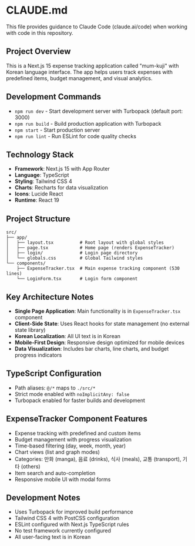 # CLAUDE.md

This file provides guidance to Claude Code (claude.ai/code) when working with code in this repository.

## Project Overview
This is a Next.js 15 expense tracking application called "mum-kuji" with Korean language interface. The app helps users track expenses with predefined items, budget management, and visual analytics.

## Development Commands
- `npm run dev` - Start development server with Turbopack (default port: 3000)
- `npm run build` - Build production application with Turbopack
- `npm start` - Start production server
- `npm run lint` - Run ESLint for code quality checks

## Technology Stack
- **Framework**: Next.js 15 with App Router
- **Language**: TypeScript
- **Styling**: Tailwind CSS 4
- **Charts**: Recharts for data visualization
- **Icons**: Lucide React
- **Runtime**: React 19

## Project Structure
```
src/
├── app/
│   ├── layout.tsx          # Root layout with global styles
│   ├── page.tsx            # Home page (renders ExpenseTracker)
│   ├── login/              # Login page directory
│   └── globals.css         # Global Tailwind styles
└── components/
    ├── ExpenseTracker.tsx  # Main expense tracking component (530 lines)
    └── LoginForm.tsx       # Login form component
```

## Key Architecture Notes
- **Single Page Application**: Main functionality is in `ExpenseTracker.tsx` component
- **Client-Side State**: Uses React hooks for state management (no external state library)
- **Korean Localization**: All UI text is in Korean
- **Mobile-First Design**: Responsive design optimized for mobile devices
- **Data Visualization**: Includes bar charts, line charts, and budget progress indicators

## TypeScript Configuration
- Path aliases: `@/*` maps to `./src/*`
- Strict mode enabled with `noImplicitAny: false`
- Turbopack enabled for faster builds and development

## ExpenseTracker Component Features
- Expense tracking with predefined and custom items
- Budget management with progress visualization
- Time-based filtering (day, week, month, year)
- Chart views (list and graph modes)
- Categories: 만화 (manga), 음료 (drinks), 식사 (meals), 교통 (transport), 기타 (others)
- Item search and auto-completion
- Responsive mobile UI with modal forms

## Development Notes
- Uses Turbopack for improved build performance
- Tailwind CSS 4 with PostCSS configuration
- ESLint configured with Next.js TypeScript rules
- No test framework currently configured
- All user-facing text is in Korean